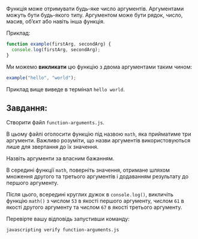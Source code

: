 Функція може отримувати будь-яке число аргументів. Аргументами можуть бути будь-якого типу. Аргументом може бути рядок, число, масив, об’єкт або навіть інша функція.

Приклад:

```js
function example(firstArg, secondArg) {
  console.log(firstArg, secondArg);
}
```

Ми можемо **викликати** цю функцію з двома аргументами таким чином:

```js
example("hello", "world");
```

Приклад вище виведе в термінал `hello world`.

## Завдання:

Створити файл `function-arguments.js`.

В цьому файлі оголосити функцію під назвою `math`, яка прийматиме три аргументи. Важливо розуміти, що назви аргументів використовуються лише для звертання до їх значення.

Назвіть аргументи за власним бажанням.

В середині функції `math`, поверніть значення, отримане шляхом множення другого та третього аргументів і додаванням результату до першого аргументу.

Після цього, всередині круглих дужок в `console.log()`, викличіть функцію `math()` з числом `53` в якості першого аргументу, числом `61` в якості другого аргументу та числом `67` в якості третього аргументу.

Перевірте вашу відповідь запустивши команду:

```bash
javascripting verify function-arguments.js
```
